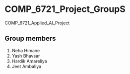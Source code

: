 # COMP_6721_Project_GroupS
COMP_6721_Applied_AI_Project

## Group members

1) Neha Himane
2) Yash Bhavsar
3) Hardik Amareliya
4) Jeet Ambaliya


